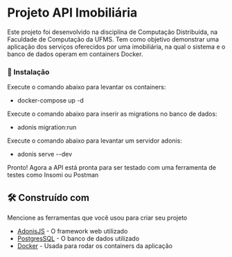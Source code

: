 # Projeto API Imobiliária

Este projeto foi desenvolvido na disciplina de Computação Distribuída, na Faculdade de Computação da UFMS. Tem como objetivo demonstrar uma aplicação dos serviços oferecidos por uma imobiliária, na qual o sistema e o banco de dados operam em containers Docker.   

### 🔧 Instalação

Execute o comando abaixo para levantar os containers:
- docker-compose up -d

Execute o comando abaixo para inserir as migrations no banco de dados:
- adonis migration:run

Execute o comando abaixo para levantar um servidor adonis:
- adonis serve --dev

Pronto! Agora a API está pronta para ser testado com uma ferramenta de testes como Insomi ou Postman


## 🛠️ Construído com

Mencione as ferramentas que você usou para criar seu projeto

* [AdonisJS](https://adonisjs.com/) - O framework web utilizado
* [PostgresSQL](https://www.postgresql.org/) - O banco de dados utilizado
* [Docker](https://www.docker.com/) - Usada para rodar os containers da aplicação
 

